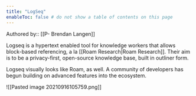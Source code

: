 ```yaml
---
title: "LogSeq"
enableToc: false # do not show a table of contents on this page
---
```

Authored by:: [[P- Brendan Langen]]

Logseq is a hypertext enabled tool for knowledge workers that allows block-based referencing, a la [[Roam Research|Roam Research]]. Their aim is to be a privacy-first, open-source knowledge base, built in outliner form. 

Logseq visually looks like Roam, as well. A community of developers has begun building on advanced features into the ecosystem.

![[Pasted image 20210916105759.png]]